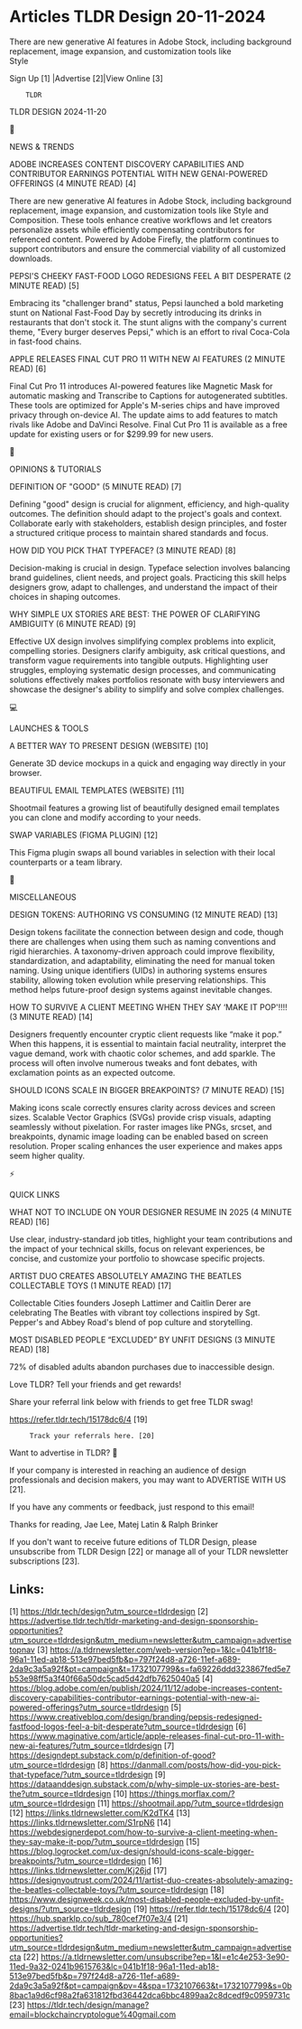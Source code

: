 # Articles TLDR Design 20-11-2024

There are new generative AI features in Adobe Stock, including
background replacement, image expansion, and customization tools like
Style ‌ ‌ ‌ ‌ ‌ ‌ ‌ ‌ ‌ ‌ ‌ ‌ ‌ ‌ ‌ ‌ ‌ ‌ ‌ ‌ ‌ ‌ ‌ ‌ ‌ ‌  ‌ ‌ ‌ ‌ ‌ ‌ ‌ ‌ ‌ ‌ ‌ ‌ ‌ ‌ ‌ ‌ ‌ ‌ ‌ ‌ ‌ ‌ ‌ ‌ ‌ ‌ 


 Sign Up [1] |Advertise [2]|View Online [3] 

		TLDR 

TLDR DESIGN 2024-11-20

📱 

NEWS & TRENDS

 ADOBE INCREASES CONTENT DISCOVERY CAPABILITIES AND CONTRIBUTOR
EARNINGS POTENTIAL WITH NEW GENAI-POWERED OFFERINGS (4 MINUTE READ)
[4] 

 There are new generative AI features in Adobe Stock, including
background replacement, image expansion, and customization tools like
Style and Composition. These tools enhance creative workflows and let
creators personalize assets while efficiently compensating
contributors for referenced content. Powered by Adobe Firefly, the
platform continues to support contributors and ensure the commercial
viability of all customized downloads. 

 PEPSI'S CHEEKY FAST-FOOD LOGO REDESIGNS FEEL A BIT DESPERATE (2
MINUTE READ) [5] 

 Embracing its "challenger brand" status, Pepsi launched a bold
marketing stunt on National Fast-Food Day by secretly introducing its
drinks in restaurants that don't stock it. The stunt aligns with the
company's current theme, "Every burger deserves Pepsi," which is an
effort to rival Coca-Cola in fast-food chains. 

 APPLE RELEASES FINAL CUT PRO 11 WITH NEW AI FEATURES (2 MINUTE READ)
[6] 

 Final Cut Pro 11 introduces AI-powered features like Magnetic Mask
for automatic masking and Transcribe to Captions for autogenerated
subtitles. These tools are optimized for Apple's M-series chips and
have improved privacy through on-device AI. The update aims to add
features to match rivals like Adobe and DaVinci Resolve. Final Cut Pro
11 is available as a free update for existing users or for $299.99 for
new users. 

🚀 

OPINIONS & TUTORIALS

 DEFINITION OF "GOOD" (5 MINUTE READ) [7] 

 Defining "good" design is crucial for alignment, efficiency, and
high-quality outcomes. The definition should adapt to the project's
goals and context. Collaborate early with stakeholders, establish
design principles, and foster a structured critique process to
maintain shared standards and focus. 

 HOW DID YOU PICK THAT TYPEFACE? (3 MINUTE READ) [8] 

 Decision-making is crucial in design. Typeface selection involves
balancing brand guidelines, client needs, and project goals.
Practicing this skill helps designers grow, adapt to challenges, and
understand the impact of their choices in shaping outcomes. 

 WHY SIMPLE UX STORIES ARE BEST: THE POWER OF CLARIFYING AMBIGUITY (6
MINUTE READ) [9] 

 Effective UX design involves simplifying complex problems into
explicit, compelling stories. Designers clarify ambiguity, ask
critical questions, and transform vague requirements into tangible
outputs. Highlighting user struggles, employing systematic design
processes, and communicating solutions effectively makes portfolios
resonate with busy interviewers and showcase the designer's ability to
simplify and solve complex challenges. 

💻 

LAUNCHES & TOOLS

 A BETTER WAY TO PRESENT DESIGN (WEBSITE) [10] 

 Generate 3D device mockups in a quick and engaging way directly in
your browser. 

 BEAUTIFUL EMAIL TEMPLATES (WEBSITE) [11] 

 Shootmail features a growing list of beautifully designed email
templates you can clone and modify according to your needs. 

 SWAP VARIABLES (FIGMA PLUGIN) [12] 

 This Figma plugin swaps all bound variables in selection with their
local counterparts or a team library. 

🎁 

MISCELLANEOUS

 DESIGN TOKENS: AUTHORING VS CONSUMING (12 MINUTE READ) [13] 

 Design tokens facilitate the connection between design and code,
though there are challenges when using them such as naming conventions
and rigid hierarchies. A taxonomy-driven approach could improve
flexibility, standardization, and adaptability, eliminating the need
for manual token naming. Using unique identifiers (UIDs) in authoring
systems ensures stability, allowing token evolution while preserving
relationships. This method helps future-proof design systems against
inevitable changes. 

 HOW TO SURVIVE A CLIENT MEETING WHEN THEY SAY ‘MAKE IT POP'!!!! (3
MINUTE READ) [14] 

 Designers frequently encounter cryptic client requests like “make
it pop.” When this happens, it is essential to maintain facial
neutrality, interpret the vague demand, work with chaotic color
schemes, and add sparkle. The process will often involve numerous
tweaks and font debates, with exclamation points as an expected
outcome. 

 SHOULD ICONS SCALE IN BIGGER BREAKPOINTS? (7 MINUTE READ) [15] 

 Making icons scale correctly ensures clarity across devices and
screen sizes. Scalable Vector Graphics (SVGs) provide crisp visuals,
adapting seamlessly without pixelation. For raster images like PNGs,
srcset, and breakpoints, dynamic image loading can be enabled based on
screen resolution. Proper scaling enhances the user experience and
makes apps seem higher quality. 

⚡ 

QUICK LINKS

 WHAT NOT TO INCLUDE ON YOUR DESIGNER RESUME IN 2025 (4 MINUTE READ)
[16] 

 Use clear, industry-standard job titles, highlight your team
contributions and the impact of your technical skills, focus on
relevant experiences, be concise, and customize your portfolio to
showcase specific projects. 

 ARTIST DUO CREATES ABSOLUTELY AMAZING THE BEATLES COLLECTABLE TOYS (1
MINUTE READ) [17] 

 Collectable Cities founders Joseph Lattimer and Caitlin Derer are
celebrating The Beatles with vibrant toy collections inspired by Sgt.
Pepper's and Abbey Road's blend of pop culture and storytelling. 

 MOST DISABLED PEOPLE “EXCLUDED” BY UNFIT DESIGNS (3 MINUTE READ)
[18] 

 72% of disabled adults abandon purchases due to inaccessible design. 

Love TLDR? Tell your friends and get rewards!

 Share your referral link below with friends to get free TLDR swag! 

 https://refer.tldr.tech/15178dc6/4 [19] 

		 Track your referrals here. [20] 

Want to advertise in TLDR? 📰

 If your company is interested in reaching an audience of design
professionals and decision makers, you may want to ADVERTISE WITH US
[21]. 

 If you have any comments or feedback, just respond to this email! 

Thanks for reading, 
Jae Lee, Matej Latin & Ralph Brinker 

If you don't want to receive future editions of TLDR Design, please
unsubscribe from TLDR Design [22] or manage all of your TLDR
newsletter subscriptions [23]. 

 

Links:
------
[1] https://tldr.tech/design?utm_source=tldrdesign
[2] https://advertise.tldr.tech/tldr-marketing-and-design-sponsorship-opportunities?utm_source=tldrdesign&utm_medium=newsletter&utm_campaign=advertisetopnav
[3] https://a.tldrnewsletter.com/web-version?ep=1&lc=041b1f18-96a1-11ed-ab18-513e97bed5fb&p=797f24d8-a726-11ef-a689-2da9c3a5a92f&pt=campaign&t=1732107799&s=fa69226ddd323867fed5e7b53e98ff5a3f40f66a50dc5cad5d42dfb7625040a5
[4] https://blog.adobe.com/en/publish/2024/11/12/adobe-increases-content-discovery-capabilities-contributor-earnings-potential-with-new-ai-powered-offerings?utm_source=tldrdesign
[5] https://www.creativebloq.com/design/branding/pepsis-redesigned-fastfood-logos-feel-a-bit-desperate?utm_source=tldrdesign
[6] https://www.maginative.com/article/apple-releases-final-cut-pro-11-with-new-ai-features/?utm_source=tldrdesign
[7] https://designdept.substack.com/p/definition-of-good?utm_source=tldrdesign
[8] https://danmall.com/posts/how-did-you-pick-that-typeface/?utm_source=tldrdesign
[9] https://dataanddesign.substack.com/p/why-simple-ux-stories-are-best-the?utm_source=tldrdesign
[10] https://things.morflax.com/?utm_source=tldrdesign
[11] https://shootmail.app/?utm_source=tldrdesign
[12] https://links.tldrnewsletter.com/K2dTK4
[13] https://links.tldrnewsletter.com/S1rpN6
[14] https://webdesignerdepot.com/how-to-survive-a-client-meeting-when-they-say-make-it-pop/?utm_source=tldrdesign
[15] https://blog.logrocket.com/ux-design/should-icons-scale-bigger-breakpoints/?utm_source=tldrdesign
[16] https://links.tldrnewsletter.com/Kj26jd
[17] https://designyoutrust.com/2024/11/artist-duo-creates-absolutely-amazing-the-beatles-collectable-toys/?utm_source=tldrdesign
[18] https://www.designweek.co.uk/most-disabled-people-excluded-by-unfit-designs/?utm_source=tldrdesign
[19] https://refer.tldr.tech/15178dc6/4
[20] https://hub.sparklp.co/sub_780cef7f07e3/4
[21] https://advertise.tldr.tech/tldr-marketing-and-design-sponsorship-opportunities?utm_source=tldrdesign&utm_medium=newsletter&utm_campaign=advertisecta
[22] https://a.tldrnewsletter.com/unsubscribe?ep=1&l=e1c4e253-3e90-11ed-9a32-0241b9615763&lc=041b1f18-96a1-11ed-ab18-513e97bed5fb&p=797f24d8-a726-11ef-a689-2da9c3a5a92f&pt=campaign&pv=4&spa=1732107663&t=1732107799&s=0b8bac1a9d6cf98a2fa631812fbd36442dca6bbc4899aa2c8dcedf9c0959731c
[23] https://tldr.tech/design/manage?email=blockchaincryptologue%40gmail.com